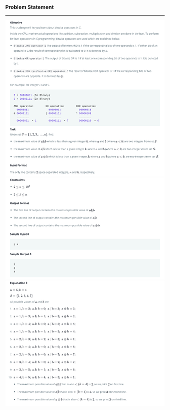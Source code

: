 ### Problem Statement

------------

![](../.assets/9_1.png)
![](../.assets/9_2.png)
![](../.assets/9_3.png)
